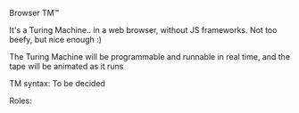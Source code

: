 Browser TM™

It's a Turing Machine.. in a web browser, without JS frameworks. 
Not too beefy, but nice enough :)

The Turing Machine will be programmable and runnable in real time,
and the tape will be animated as it runs

TM syntax: To be decided

Roles:
